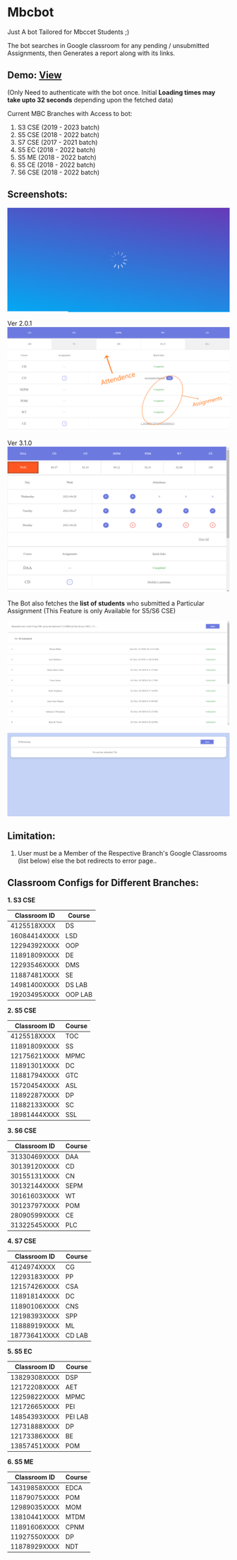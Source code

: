 # Mbcbot

Just A bot Tailored for Mbccet Students ;)    

The bot searches in Google classroom for any pending / unsubmitted Assignments, then Generates a report along with its links.

## Demo: [View](https://mbcbot.github.io)

(Only Need to authenticate with the bot once. 
Initial **Loading times may take upto 32 seconds** depending upon the fetched data)

Current MBC Branches with Access to bot:

1. S3 CSE (2019 - 2023 batch)
2. S5 CSE (2018 - 2022 batch)
3. S7 CSE (2017 - 2021 batch)
4. S5 EC (2018 - 2022 batch)
5. S5 ME (2018 - 2022 batch)
6. S5 CE (2018 - 2022 batch)
7. S6 CSE (2018 - 2022 batch)


## Screenshots:

![preloader](images/loading.png)

Ver 2.0.1   
![demo](images/demo.png)

Ver 3.1.0   
![demo](images/demo_1.png)

The Bot also fetches the **list of students** who submitted a Particular Assignment
(This Feature is only Available for S5/S6 CSE)

![Rem2](images/cse-1.png)


![Rem2](images/cse-2.png)

## Limitation:

1. User must be a Member of the Respective Branch's Google Classrooms (list below) else the bot redirects to error page..

## Classroom Configs for Different Branches:

**1. S3 CSE**

| Classroom ID | Course |
| --- | --- |
| 4125518XXXX | DS |
| 16084414XXXX | LSD |
| 12294392XXXX | OOP |
| 11891809XXXX | DE |
| 12293546XXXX | DMS |
| 11887481XXXX | SE |
| 14981400XXXX | DS LAB |
| 19203495XXXX | OOP LAB |

**2. S5 CSE**

| Classroom ID | Course |
| --- | --- |
| 4125518XXXX | TOC |
| 11891809XXXX | SS |
| 12175621XXXX | MPMC |
| 11891301XXXX | DC |
| 11881794XXXX | GTC |
| 15720454XXXX | ASL |
| 11892287XXXX | DP |
| 11882133XXXX | SC |
| 18981444XXXX | SSL |

**3. S6 CSE**

| Classroom ID | Course |
| --- | --- |
| 31330469XXXX | DAA |
| 30139120XXXX | CD |
| 30155131XXXX | CN |
| 30132144XXXX | SEPM |
| 30161603XXXX | WT |
| 30123797XXXX | POM |
| 28090599XXXX | CE |
| 31322545XXXX | PLC |


**4. S7 CSE**

| Classroom ID | Course |
| --- | --- |
| 4124974XXXX | CG |
| 12293183XXXX | PP |
| 12157426XXXX | CSA |
| 11891814XXXX | DC |
| 11890106XXXX | CNS |
| 12198393XXXX | SPP |
| 11888919XXXX | ML |
| 18773641XXXX | CD LAB |

**5. S5 EC**

| Classroom ID | Course |
| --- | --- |
| 13829308XXXX | DSP |
| 12172208XXXX | AET |
| 12259822XXXX | MPMC |
| 12172665XXXX | PEI |
| 14854393XXXX | PEI LAB |
| 12731888XXXX | DP |
| 12173386XXXX | BE |
| 13857451XXXX | POM |

**6. S5 ME**

| Classroom ID | Course |
| --- | --- |
| 14319858XXXX | EDCA |
| 11879075XXXX | POM |
| 12989035XXXX | MOM |
| 13810441XXXX | MTDM |
| 11891606XXXX | CPNM |
| 11927550XXXX | DP |
| 11878929XXXX | NDT |

